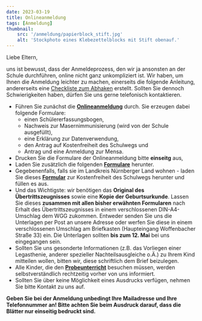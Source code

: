 ```yaml
---
date: 2023-03-19
title: Onlineanmeldung
tags: [Anmeldung]
thumbnail: 
    src: '/anmeldung/papierblock_stift.jpg'
    alt: 'Stockphoto eines Klebezettelblocks mit Stift obenauf.'
---
```


Liebe Eltern,

uns ist bewusst, dass der Anmeldeprozess, den wir ja ansonsten an der Schule durchführen, online nicht ganz unkompliziert ist. Wir haben, um Ihnen die Anmeldung leichter zu machen, einerseits die folgende Anleitung, andererseits eine <a href="/anmeldung/checkliste">Checkliste zum Abhaken</a> erstellt. Sollten Sie dennoch Schwierigkeiten haben, dürfen Sie uns gerne telefonisch kontaktieren.

- Führen Sie zunächst die <a href = "http://www.schulantrag.de/?sch=0223" target = "_blank">**Onlineanmeldung**</a> durch. Sie erzeugen dabei folgende Formulare:
    - einen Schülererfassungsbogen,
    - Nachweis zur Masernimmunisierung (wird von der Schule ausgefüllt),
    - eine Erklärung zur Datenverwendung,
    - den Antrag auf Kostenfreiheit des Schulwegs und
    - Antrag und eine Anmeldung zur Mensa.
- Drucken Sie die Formulare der Onlineanmeldung bitte **einseitg** aus,
- Laden Sie zusätzlich die folgenden <a href = "/documents/anmeldung/Anmeldung_Formulare2023.pdf" target = "_blank">**Formulare**</a> herunter. 
- Gegebenenfalls, falls sie im Landkreis Nürnberger Land wohnen - laden Sie dieses <a href="/documents/anmeldung/Kostenfreiheit_LA_Lauf.pdf" target = "_blank">**Formular**</a> zur Kostenfreiheit des Schulwegs herunter und füllen es aus.
- Und das Wichtigste: wir benötigen das **Original des Übertrittszeugnisses** sowie eine **Kopie der Geburtsurkunde**. Lassen Sie dieses **zusammen mit allen bisher erwähnten Formularen** nach Erhalt des Übertrittszeugnisses in einem verschlossenen DIN-A4-Umschlag dem WGG zukommen. Entweder senden Sie uns die Unterlagen per Post an unsere Adresse oder werfen Sie diese in einem verschlossenen Umschlag am Briefkasten (Haupteingang Woffenbacher Straße 33) ein. Die Unterlagen sollten **bis zum 12. Mai** bei uns eingegangen sein.
- Sollten Sie uns gesonderte Informationen (z.B. das Vorliegen einer Legasthenie, anderer spezieller Nachteilsausgleiche o.Ä.) zu Ihrem Kind mitteilen wollen, bitten wir, diese schriftlich dem Brief beizulegen.
- Alle Kinder, die den <a href="/anmeldung/probeunterricht">**Probeunterricht**</a> besuchen müssen, werden selbstverständlich rechtzeitig vorher von uns informiert.
- Sollten Sie über keine Möglichkeit eines Ausdrucks verfügen, nehmen Sie bitte Kontakt zu uns auf.

**Geben Sie bei der Anmeldung unbedingt Ihre Mailadresse und Ihre Telefonnummer an! Bitte achten Sie beim Ausdruck darauf, dass die Blätter nur einseitig bedruckt sind.**


